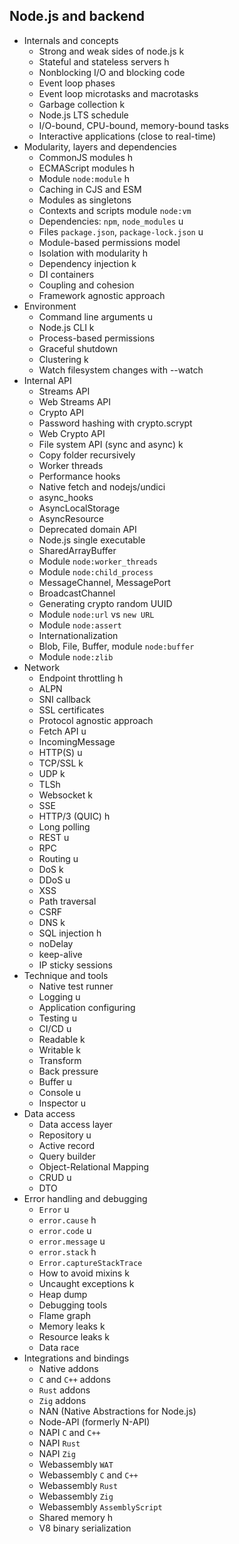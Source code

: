 ## Node.js and backend

- Internals and concepts
  - Strong and weak sides of node.js k
  - Stateful and stateless servers h
  - Nonblocking I/O and blocking code 
  - Event loop phases 
  - Event loop microtasks and macrotasks
  - Garbage collection k
  - Node.js LTS schedule 
  - I/O-bound, CPU-bound, memory-bound tasks
  - Interactive applications (close to real-time)
- Modularity, layers and dependencies
  - CommonJS modules h
  - ECMAScript modules h
  - Module `node:module` h
  - Caching in CJS and ESM
  - Modules as singletons
  - Contexts and scripts module `node:vm`
  - Dependencies: `npm`, `node_modules` u
  - Files `package.json`, `package-lock.json` u
  - Module-based permissions model
  - Isolation with modularity h
  - Dependency injection k
  - DI containers 
  - Coupling and cohesion
  - Framework agnostic approach
- Environment
  - Command line arguments u
  - Node.js CLI k
  - Process-based permissions
  - Graceful shutdown
  - Clustering k
  - Watch filesystem changes with --watch
- Internal API
  - Streams API
  - Web Streams API
  - Crypto API
  - Password hashing with crypto.scrypt
  - Web Crypto API
  - File system API (sync and async) k
  - Copy folder recursively
  - Worker threads
  - Performance hooks
  - Native fetch and nodejs/undici
  - async_hooks
  - AsyncLocalStorage
  - AsyncResource
  - Deprecated domain API
  - Node.js single executable
  - SharedArrayBuffer
  - Module `node:worker_threads`
  - Module `node:child_process`
  - MessageChannel, MessagePort
  - BroadcastChannel
  - Generating crypto random UUID
  - Module `node:url` vs `new URL`
  - Module `node:assert`
  - Internationalization
  - Blob, File, Buffer, module `node:buffer`
  - Module `node:zlib`
- Network
  - Endpoint throttling h
  - ALPN
  - SNI callback
  - SSL certificates
  - Protocol agnostic approach
  - Fetch API u
  - IncomingMessage
  - HTTP(S) u
  - TCP/SSL k
  - UDP k
  - TLSh
  - Websocket k
  - SSE
  - HTTP/3 (QUIC) h
  - Long polling 
  - REST u
  - RPC
  - Routing u
  - DoS k
  - DDoS u
  - XSS
  - Path traversal
  - CSRF
  - DNS k
  - SQL injection h
  - noDelay
  - keep-alive
  - IP sticky sessions
- Technique and tools
  - Native test runner
  - Logging u
  - Application configuring
  - Testing u
  - CI/CD u
  - Readable k
  - Writable k
  - Transform
  - Back pressure
  - Buffer u
  - Console u
  - Inspector u
- Data access
  - Data access layer
  - Repository u
  - Active record 
  - Query builder
  - Object-Relational Mapping
  - CRUD u
  - DTO 
- Error handling and debugging
  - `Error` u
  - `error.cause` h
  - `error.code` u
  - `error.message` u
  - `error.stack` h
  - `Error.captureStackTrace`
  - How to avoid mixins k
  - Uncaught exceptions k
  - Heap dump 
  - Debugging tools
  - Flame graph
  - Memory leaks k
  - Resource leaks k
  - Data race
- Integrations and bindings
  - Native addons
  - `C` and `C++` addons
  - `Rust` addons
  - `Zig` addons
  - NAN (Native Abstractions for Node.js)
  - Node-API (formerly N-API)
  - NAPI `C` and `C++`
  - NAPI `Rust`
  - NAPI `Zig`
  - Webassembly `WAT`
  - Webassembly `C` and `C++`
  - Webassembly `Rust`
  - Webassembly `Zig`
  - Webassembly `AssemblyScript`
  - Shared memory h
  - V8 binary serialization
